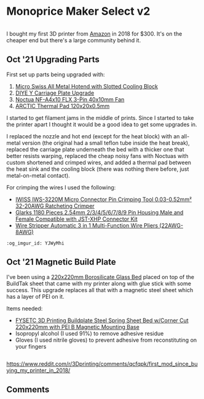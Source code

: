 # Monoprice Maker Select v2

```{tags} 3d-printing
```

I bought my first 3D printer from [Amazon](https://www.amazon.com/gp/product/B018GZBC3Y) in 2018 for $300. It's on the
cheaper end but there's a large community behind it.

## Oct &#39;21 Upgrading Parts

First set up parts being upgraded with:

1. [Micro Swiss All Metal Hotend with Slotted Cooling Block](https://www.amazon.com/dp/B01E1HANLS)
1. [DIYE Y Carriage Plate Upgrade](https://www.amazon.com/dp/B07PTD7DHW)
1. [Noctua NF-A4x10 FLX 3-Pin 40x10mm Fan](https://www.amazon.com/dp/B009NQLT0M)
1. [ARCTIC Thermal Pad 120x20x0.5mm](https://www.amazon.com/dp/B086CCPHPP)

I started to get filament jams in the middle of prints. Since I started to take the printer apart I thought it would be a
good idea to get some upgrades in.

I replaced the nozzle and hot end (except for the heat block) with an all-metal version (the original had a small teflon
tube inside the heat break), replaced the carriage plate underneath the bed with a thicker one that better resists warping,
replaced the cheap noisy fans with Noctuas with custom shortened and crimped wires, and added a thermal pad between the
heat sink and the cooling block (there was nothing there before, just metal-on-metal contact).

For crimping the wires I used the following:

* [IWISS IWS-3220M Micro Connector Pin Crimping Tool 0.03-0.52mm² 32-20AWG Ratcheting Crimper](https://www.amazon.com/dp/B078WPT5M1)
* [Glarks 1180 Pieces 2.54mm 2/3/4/5/6/7/8/9 Pin Housing Male and Female Compatible with JST-XHP Connector Kit](https://www.amazon.com/gp/product/B07CTH46S7)
* [Wire Stripper Automatic 3 in 1 Multi-Function Wire Pliers (22AWG-8AWG)](https://www.amazon.com/dp/B08XXL3B7K)

```{imgur-embed} a/X5GBxkk
:og_imgur_id: YJWyMhi
```

## Oct &#39;21 Magnetic Build Plate

I've been using a [220x220mm Borosilicate Glass Bed](https://www.amazon.com/gp/product/B07BHG5HCV) placed on top of the
BuildTak sheet that came with my printer along with glue stick with some success. This upgrade replaces all that with a
magnetic steel sheet which has a layer of PEI on it.

Items needed:

* [FYSETC 3D Printing Buildplate Steel Spring Sheet Bed w/Corner Cut 220x220mm with PEI B Magnetic Mounting Base](https://www.amazon.com/dp/B082WTTD1D)
* Isopropyl alcohol (I used 91%) to remove adhesive residue
* Gloves (I used nitrile gloves) to prevent adhesive from reconstituting on your fingers

```{imgur-embed} a/9dOZSm7
```

https://www.reddit.com/r/3Dprinting/comments/qcfqpk/first_mod_since_buying_my_printer_in_2018/

## Comments

```{disqus}
```
